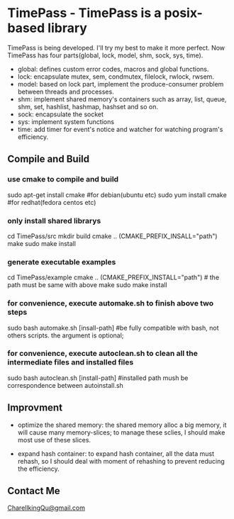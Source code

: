 TimePass - TimePass is a posix-based library
====================
TimePass is being developed. I'll try my best to make it more perfect. Now TimePass has four parts(global, lock, model,
shm, sock, sys, time).
 
 * global: defines custom error codes, macros and global functions.
 * lock: encapsulate mutex, sem, condmutex, filelock, rwlock, rwsem. 
 * model: based on lock part, implement the produce-consumer problem between threads and processes. 
 * shm: implement shared memory's containers such as array, list, queue, shm, set, hashlist, hashmap, hashset and so on.
 * sock: encapsulate the socket
 * sys:  implement system functions
 * time: add timer for event's notice and watcher for watching program's efficiency.
 
Compile and Build
--------------------
 ### use cmake to compile and build
 sudo apt-get install cmake #for debian(ubuntu etc)
 sudo yum install cmake     #for redhat(fedora centos etc)

 ### only install shared librarys
 cd TimePass/src
 mkdir build
 cmake .. (CMAKE_PREFIX_INSALL="path")
 make
 sudo make install

 ### generate executable examples
 cd TimePass/example
 cmake .. (CMAKE_PREFIX_INSTALL="path") # the path must be same with above
 make
 sudo make install

 ### for convenience, execute automake.sh to finish above two steps
 sudo bash automake.sh [insall-path] #be fully compatible with bash, not others scripts. the argument is optional;
 
 ### for convenience, execute autoclean.sh to clean all the intermediate files and installed files
 sudo bash autoclean.sh [install-path] #installed path mush be correspondence between autoinstall.sh


Improvment
--------------------
 * optimize the shared memory: the shared memory alloc a big memory, it will cause many memory-slices; to manage these
 sclies, I should make most use of these slices.
 
 * expand hash container: to expand hash container, all the data must rehash, so I should deal with moment of rehashing
   to prevent reducing the efficiency.   
    
Contact Me
-------------------
CharellkingQu@gmail.com
  
